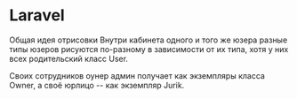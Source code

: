 # Laravel
Общая идея отрисовки
Внутри кабинета одного и того же юзера разные типы юзеров рисуются по-разному в зависимости от их типа, хотя у них всех родительский класс User.

Своих сотрудников оунер админ получает как экземпляры класса Owner, а своё юрлицо -- как экземпляр Jurik.
